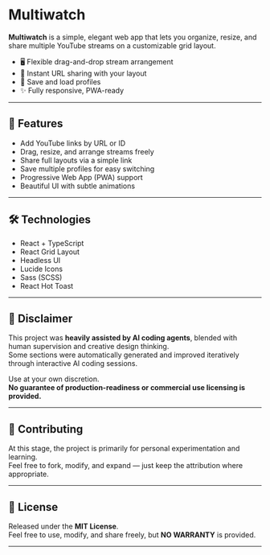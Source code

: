 # Multiwatch

**Multiwatch** is a simple, elegant web app that lets you organize, resize, and share multiple YouTube streams on a customizable grid layout.

- 🖥 Flexible drag-and-drop stream arrangement
- 🔗 Instant URL sharing with your layout
- 🧩 Save and load profiles
- ✨ Fully responsive, PWA-ready

---

## 🚀 Features

- Add YouTube links by URL or ID
- Drag, resize, and arrange streams freely
- Share full layouts via a simple link
- Save multiple profiles for easy switching
- Progressive Web App (PWA) support
- Beautiful UI with subtle animations

---

## 🛠 Technologies

- React + TypeScript
- React Grid Layout
- Headless UI
- Lucide Icons
- Sass (SCSS)
- React Hot Toast

---

## 🤖 Disclaimer

This project was **heavily assisted by AI coding agents**, blended with human supervision and creative design thinking.  
Some sections were automatically generated and improved iteratively through interactive AI coding sessions.

Use at your own discretion.  
**No guarantee of production-readiness or commercial use licensing is provided.**

---

## 📢 Contributing

At this stage, the project is primarily for personal experimentation and learning.  
Feel free to fork, modify, and expand — just keep the attribution where appropriate.

---

## 📄 License

Released under the **MIT License**.  
Feel free to use, modify, and share freely, but **NO WARRANTY** is provided.

---

